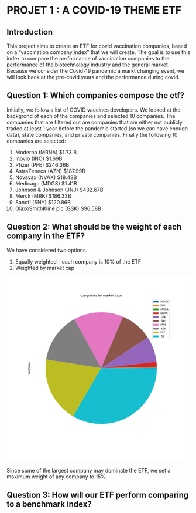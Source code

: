 # PROJET 1 : A COVID-19 THEME ETF

## Introduction

This project aims to create an ETF for covid vaccination companies, based on a “vaccination company index” that we will create. The goal is to use this index to compare the performance of vaccination companies to the performance of the biotechnology industry and the general market. Because we consider the Covid-19 pandemic a markt changing event, we will look back at the pre-covid years and the performance during covid. 

## Question 1: Which companies compose the etf?

Initially, we follow a list of COVID vaccines developers. We looked at the backgrond of each of the companies and selected 10 companies. The companies that are filtered out are companies that are either not publicly traded at least 1 year before the pandemic started (so we can have enough data), state companies, and private companies. Finally the following 10 companies are selected:

1. Moderna (MRNA)			$1.73 B
2. Inovio (INO)				$1.69B
3. Pfizer (PFE)				$246.36B
4. AstraZeneca (AZN)			$187.99B
5. Novavax (NVAX)			$18.48B
6. Medicago (MDGS)			$1.41B
7. Johnson & Johnson (JNJ)		$432.67B
8. Merck (MRK)				$186.33B
9. Sanofi (SNY)				$120.86B
10. GlaxoSmithKline plc (GSK)	$96.58B	


## Question 2: What should be the weight of each company in the ETF?

We have considered two options.

1. Equally weighted - each company is 10% of the ETF
2. Weighted by market cap

![Weighted by market cap pie chart](./index_by_market_caps.png)

Since some of the largest company may dominate the ETF, we set a maximum weight of any company to 15%. 

## Question 3: How will our ETF perform comparing to a benchmark index?


